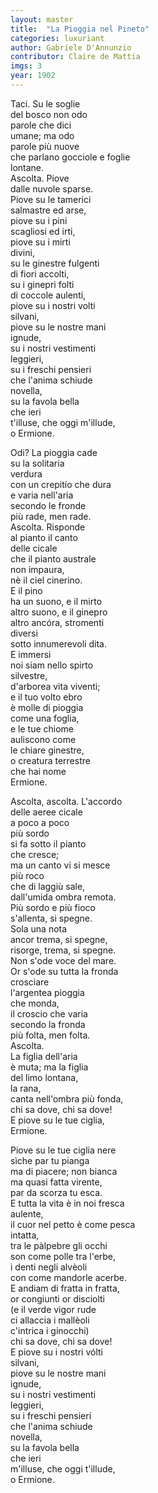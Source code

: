 ```yaml
---
layout: master
title:  "La Pioggia nel Pineto"
categories: luxuriant
author: Gabriele D'Annunzio
contributor: Claire de Mattia
imgs: 3
year: 1902
---
```


Taci. Su le soglie  
del bosco non odo  
parole che dici  
umane; ma odo  
parole più nuove  
che parlano gocciole e foglie  
lontane.  
Ascolta. Piove  
dalle nuvole sparse.  
Piove su le tamerici  
salmastre ed arse,  
piove su i pini  
scagliosi ed irti,  
piove su i mirti  
divini,  
su le ginestre fulgenti  
di fiori accolti,  
su i ginepri folti  
di coccole aulenti,  
piove su i nostri volti  
silvani,  
piove su le nostre mani  
ignude,  
su i nostri vestimenti  
leggieri,  
su i freschi pensieri  
che l'anima schiude  
novella,  
su la favola bella  
che ieri  
t'illuse, che oggi m'illude,  
o Ermione.  
  
Odi? La pioggia cade  
su la solitaria  
verdura  
con un crepitío che dura  
e varia nell'aria  
secondo le fronde  
più rade, men rade.  
Ascolta. Risponde  
al pianto il canto  
delle cicale  
che il pianto australe  
non impaura,  
nè il ciel cinerino.  
E il pino  
ha un suono, e il mirto  
altro suono, e il ginepro  
altro ancóra, stromenti  
diversi  
sotto innumerevoli dita.  
E immersi  
noi siam nello spirto  
silvestre,  
d'arborea vita viventi;  
e il tuo volto ebro  
è molle di pioggia  
come una foglia,  
e le tue chiome  
auliscono come  
le chiare ginestre,  
o creatura terrestre  
che hai nome  
Ermione.  

Ascolta, ascolta. L'accordo  
delle aeree cicale  
a poco a poco  
più sordo  
si fa sotto il pianto  
che cresce;  
ma un canto vi si mesce  
più roco  
che di laggiù sale,  
dall'umida ombra remota.  
Più sordo e più fioco  
s'allenta, si spegne.  
Sola una nota  
ancor trema, si spegne,  
risorge, trema, si spegne.  
Non s'ode voce del mare.  
Or s'ode su tutta la fronda  
crosciare  
l'argentea pioggia  
che monda,  
il croscio che varia  
secondo la fronda  
più folta, men folta.  
Ascolta.  
La figlia dell'aria  
è muta; ma la figlia  
del limo lontana,  
la rana,  
canta nell'ombra più fonda,  
chi sa dove, chi sa dove!  
E piove su le tue ciglia,  
Ermione.  
  
Piove su le tue ciglia nere  
sìche par tu pianga  
ma di piacere; non bianca  
ma quasi fatta virente,  
par da scorza tu esca.  
E tutta la vita è in noi fresca  
aulente,  
il cuor nel petto è come pesca  
intatta,  
tra le pàlpebre gli occhi  
son come polle tra l'erbe,  
i denti negli alvèoli  
con come mandorle acerbe.  
E andiam di fratta in fratta,  
or congiunti or disciolti  
(e il verde vigor rude  
ci allaccia i mallèoli  
c'intrica i ginocchi)  
chi sa dove, chi sa dove!  
E piove su i nostri vólti  
silvani,  
piove su le nostre mani  
ignude,  
su i nostri vestimenti  
leggieri,  
su i freschi pensieri  
che l'anima schiude  
novella,  
su la favola bella  
che ieri  
m'illuse, che oggi t'illude,  
o Ermione.  
